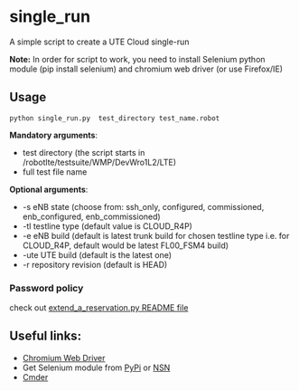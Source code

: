 # single_run
  
  A simple script to create a UTE Cloud single-run
  
   **Note:** In order for script to work, you need to install Selenium python module (pip install selenium) and chromium web driver (or use Firefox/IE) 
  
## Usage
  
 `python single_run.py  test_directory test_name.robot` 
      
  **Mandatory arguments**:
  * test directory (the script starts in /robotlte/testsuite/WMP/DevWro1L2/LTE)
  * full test file name
    
  **Optional arguments**:
  * -s eNB state (choose from: ssh_only, configured, commissioned, enb_configured, enb_commissioned)
  * -tl testline type (default value is CLOUD_R4P)
  * -e eNB build (default is latest trunk build for chosen testline type i.e. for CLOUD_R4P, default would be latest FL00_FSM4 build)
  * -ute UTE build (default is the latest one)
  * -r repository revision (default is HEAD)
    
  ### Password policy
  check out [extend_a_reservation.py README file](https://github.com/zzeniaa/ute_reservation/blob/master/README.md)
  
## Useful links:
- [Chromium Web Driver](http://chromedriver.chromium.org/) 
- Get Selenium module from [PyPi](https://pypi.org/project/selenium/) or [NSN](http://pypi.ute.inside.nsn.com/selenium/)
- [Cmder](https://cmder.net/)
